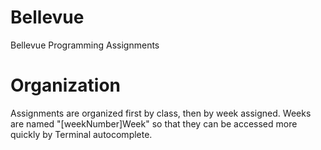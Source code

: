 # Bellevue
Bellevue Programming Assignments

# Organization
Assignments are organized first by class, then by week assigned. Weeks are named "[weekNumber]Week" so that they can be accessed more quickly by Terminal autocomplete.
